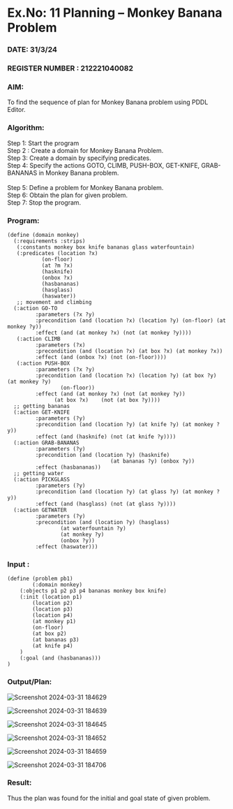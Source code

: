 # Ex.No: 11  Planning –  Monkey Banana Problem
### DATE: 31/3/24                                                                         
### REGISTER NUMBER : 212221040082
### AIM: 
To find the sequence of plan for Monkey Banana problem using PDDL Editor.
###  Algorithm:
Step 1:  Start the program <br> 
Step 2 : Create a domain for Monkey Banana Problem. <br> 
Step 3:  Create a domain by specifying predicates. <br> 
Step 4: Specify the actions GOTO, CLIMB, PUSH-BOX, GET-KNIFE, GRAB-BANANAS in Monkey Banana problem.<br>  
Step 5:   Define a problem for Monkey Banana problem.<br> 
Step 6:  Obtain the plan for given problem.<br> 
Step 7: Stop the program.<br> 
### Program:
```
(define (domain monkey)	       
  (:requirements :strips)
   (:constants monkey box knife bananas glass waterfountain)
   (:predicates (location ?x)
	       (on-floor)
	       (at ?m ?x)
	       (hasknife)
	       (onbox ?x)
	       (hasbananas)
	       (hasglass)
	       (haswater))
   ;; movement and climbing
  (:action GO-TO
	     :parameters (?x ?y)
	     :precondition (and (location ?x) (location ?y) (on-floor) (at monkey ?y))
	     :effect (and (at monkey ?x) (not (at monkey ?y))))
   (:action CLIMB
	     :parameters (?x)
	     :precondition (and (location ?x) (at box ?x) (at monkey ?x))
	     :effect (and (onbox ?x) (not (on-floor))))
   (:action PUSH-BOX
	     :parameters (?x ?y)
	     :precondition (and (location ?x) (location ?y) (at box ?y) (at monkey ?y) 
				 (on-floor))
	     :effect (and (at monkey ?x) (not (at monkey ?y))
			   (at box ?x)    (not (at box ?y))))
  ;; getting bananas
  (:action GET-KNIFE
	     :parameters (?y)
	     :precondition (and (location ?y) (at knife ?y) (at monkey ?y))
	     :effect (and (hasknife) (not (at knife ?y))))
  (:action GRAB-BANANAS
	     :parameters (?y)
	     :precondition (and (location ?y) (hasknife) 
                                 (at bananas ?y) (onbox ?y))
	     :effect (hasbananas))
  ;; getting water
  (:action PICKGLASS
	     :parameters (?y)
	     :precondition (and (location ?y) (at glass ?y) (at monkey ?y))
	     :effect (and (hasglass) (not (at glass ?y))))
  (:action GETWATER
	     :parameters (?y)
	     :precondition (and (location ?y) (hasglass)
				 (at waterfountain ?y)
				 (at monkey ?y)
				 (onbox ?y))
	     :effect (haswater)))
```
### Input :
```
(define (problem pb1)
    	(:domain monkey)
  	(:objects p1 p2 p3 p4 bananas monkey box knife)
  	(:init (location p1)
		(location p2)
		(location p3)
		(location p4)
	 	(at monkey p1)
		(on-floor)
		(at box p2)
		(at bananas p3)
	 	(at knife p4)
	)
  	(:goal (and (hasbananas)))
)
```
### Output/Plan:

![Screenshot 2024-03-31 184629](https://github.com/keerthysesha/AI_Lab_2023-24/assets/125575936/d2a98de0-ce19-42da-a138-04c3e4f4b3a1)

![Screenshot 2024-03-31 184639](https://github.com/keerthysesha/AI_Lab_2023-24/assets/125575936/d4580b7c-630c-4e88-a3cf-b73914bc06d3)

![Screenshot 2024-03-31 184645](https://github.com/keerthysesha/AI_Lab_2023-24/assets/125575936/d660d74a-c652-43ed-bf51-1a616a9d62de)

![Screenshot 2024-03-31 184652](https://github.com/keerthysesha/AI_Lab_2023-24/assets/125575936/fbf4c520-f645-4fd3-8264-202fdf4c0f32)

![Screenshot 2024-03-31 184659](https://github.com/keerthysesha/AI_Lab_2023-24/assets/125575936/8db0de7b-9363-473c-bb66-91a4765384a4)

![Screenshot 2024-03-31 184706](https://github.com/keerthysesha/AI_Lab_2023-24/assets/125575936/93fb3a11-428b-4d9e-bf53-d84b5cbedea9)







### Result:
Thus the plan was found for the initial and goal state of given problem.
